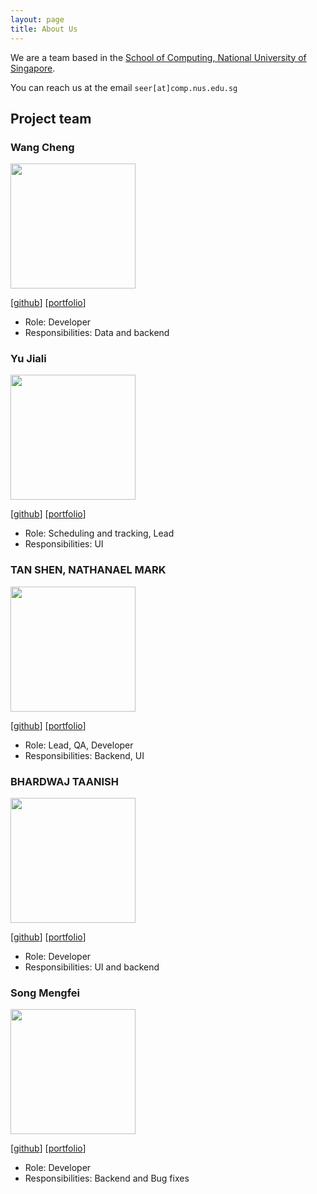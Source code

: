 ```yaml
---
layout: page
title: About Us
---
```


We are a team based in the [School of Computing, National University of Singapore](http://www.comp.nus.edu.sg).

You can reach us at the email `seer[at]comp.nus.edu.sg`

## Project team

### Wang Cheng

<img src="images/wangcheng0116.png" width="200px">

[[github](https://github.com/wangcheng0116)]
[[portfolio](team/wangcheng0116.md)]

* Role: Developer
* Responsibilities: Data and backend

### Yu Jiali

<img src="images/a1waysd.png" width="200px">

[[github](http://github.com/a1waysd)]
[[portfolio](team/a1waysd.md)]

* Role: Scheduling and tracking, Lead
* Responsibilities: UI

### TAN SHEN, NATHANAEL MARK

<img src="images/itsnattan.png" width="200px">

[[github](https://github.com/itsNatTan)]
[[portfolio](team/itsnattan.md)]

* Role: Lead, QA, Developer
* Responsibilities: Backend, UI

### BHARDWAJ TAANISH

<img src="images/d-limiter.png" width="200px">

[[github](http://github.com/D-Limiter)]
[[portfolio](team/d_limiter.md)]

* Role: Developer
* Responsibilities: UI and backend

### Song Mengfei

<img src="images/song-mengfei.png" width="200px">

[[github](http://github.com/Song-Mengfei)]
[[portfolio](team/song-mengfei.md)]

* Role: Developer
* Responsibilities: Backend and Bug fixes
